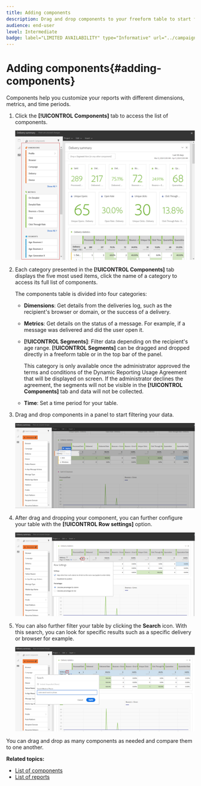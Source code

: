 ```yaml
---
title: Adding components
description: Drag and drop components to your freeform table to start filtering your data and building your report.
audience: end-user
level: Intermediate
badge: label="LIMITED AVAILABILITY" type="Informative" url="../campaign-standard-migration-home.md" tooltip="Restricted to Campaign Standard migrated users"
---
```

# Adding components{#adding-components}

Components help you customize your reports with different dimensions, metrics, and time periods.

1. Click the **[!UICONTROL Components]** tab to access the list of components.

   ![](assets/dynamic_report_components.png)

1. Each category presented in the **[!UICONTROL Components]** tab displays the five most used items, click the name of a category to access its full list of components.

   The components table is divided into four categories:

    * **Dimensions**: Get details from the deliveries log, such as the recipient's browser or domain, or the success of a delivery.
    * **Metrics**: Get details on the status of a message. For example, if a message was delivered and did the user open it. 
    * **[!UICONTROL Segments]**: Filter data depending on the recipient's age range. **[!UICONTROL Segments]** can be dragged and dropped directly in a freeform table or in the top bar of the panel.

      This category is only available once the administrator approved the terms and conditions of the Dynamic Reporting Usage Agreement that will be displayed on screen. If the administrator declines the agreement, the segments will not be visible in the **[!UICONTROL Components]** tab and data will not be collected.
    
    * **Time**: Set a time period for your table.

1. Drag and drop components in a panel to start filtering your data.

   ![](assets/dynamic_report_components_2.png)

1. After drag and dropping your component, you can further configure your table with the **[!UICONTROL Row settings]** option.

   ![](assets/dynamic_report_components_3.png)

1. You can also further filter your table by clicking the **Search** icon. With this search, you can look for specific results such as a specific delivery or browser for example.

   ![](assets/dynamic_report_components_4.png)

You can drag and drop as many components as needed and compare them to one another.

**Related topics:**

* [List of components](list-of-components.md)
* [List of reports](defining-the-report-period.md)
